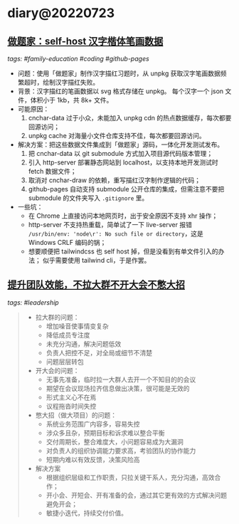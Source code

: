 # diary@20220723

## [做题家：self-host 汉字楷体笔画数据](https://github.com/HuangJian/FamilyEducation/commit/d96fd4048c8d69a6809204e249a19ca5e74005cb)
_tags: #family-education #coding #github-pages_

- 问题：使用「做题家」制作汉字描红习题时，从 unpkg 获取汉字笔画数据频繁超时，绘制汉字描红失败。
- 背景：汉字描红的笔画数据以 svg 格式存储在 unpkg。
         每个汉字一个 json 文件，体积小于 1kb，共 8k+ 文件。
- 可能原因：
  1. cnchar-data 过于小众，未能加入 unpkg cdn 的热点数据缓存，每次都要回源访问；
  2. unpkg cache 对海量小文件仓库支持不佳，每次都要回源访问。
- 解决方案：把这些数据文件集成到「做题家」源码，一体化开发测试发布。
  1. 把 cnchar-data 以 git submodule 方式加入项目源代码版本管理；
  2. 引入 http-server 部署静态网站到 localhost，以支持本地开发测试时 fetch 数据文件；
  3. 取消对 cnchar-draw 的依赖，重写描红汉字制作逻辑的代码；
  4. github-pages 自动支持 submodule 公开仓库的集成，但需注意不要把 submodule 的文件夹写入 `.gitignore` 里。
- 一些坑：
  - 在 Chrome 上直接访问本地网页时，出于安全原因不支持 xhr 操作；
  - http-server 不支持热重载，简单试了一下 live-server 报错 `/usr/bin/env: 'node\r': No such file or directory`，这是 Windows CRLF 编码的锅；
  - 想要顺便把 tailwindcss 也 self host 掉，但是没看到有单文件引入的办法；
      似乎需要使用 tailwind cli，于是作罢。

## [提升团队效能，不拉大群不开大会不憋大招](https://www.cnblogs.com/peida/p/16506813.html)
_tags: #leadership_

> - 拉大群的问题：
>   - 增加噪音使事情变复杂
>   - 降低成员专注度
>   - 未充分沟通，解决问题低效
>   - 负责人把控不足，对全局或细节不清楚
>   - 问题层层转包
> - 开大会的问题：
>   - 无事先准备，临时拉一大群人去开一个不知目的的会议
>   - 期望在会议现场拉齐信息做出决策，很可能是无效的
>   - 形式主义心不在焉
>   - 议程拖沓时间失控
> - 憋大招（做大项目）的问题：
>   - 系统业务范围广内容多，容易失控
>   - 涉众多且杂，预期目标和诉求难以整合平衡
>   - 交付周期长，整合难度大，小问题容易成为大漏洞
>   - 对负责人的组织协调能力要求高，考验团队的协作能力
>   - 短期内难以有效反馈，决策风险高
> - 解决方案
>   - 根据组织层级和工作职责，只拉关键干系人，充分沟通，高效合作；
>   - 开小会、开短会、开有准备的会，通过其它更有效的方式解决问题避免开会；
>   - 敏捷小迭代，持续交付价值。
